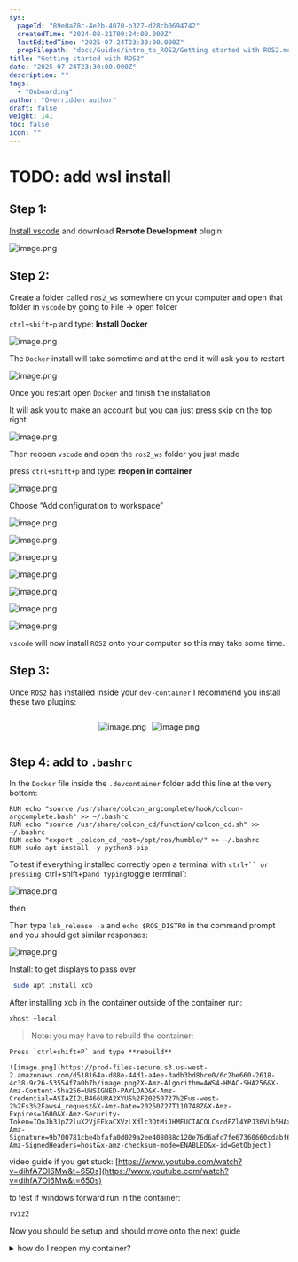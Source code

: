 ```yaml
---
sys:
  pageId: "89e0a78c-4e2b-4070-b327-d28cb0694742"
  createdTime: "2024-08-21T00:24:00.000Z"
  lastEditedTime: "2025-07-24T23:30:00.000Z"
  propFilepath: "docs/Guides/intro_to_ROS2/Getting started with ROS2.md"
title: "Getting started with ROS2"
date: "2025-07-24T23:30:00.000Z"
description: ""
tags:
  - "Onboarding"
author: "Overridden author"
draft: false
weight: 141
toc: false
icon: ""
---
```


# TODO: add wsl install

## Step 1:

[Install vscode](https://code.visualstudio.com/download) and download **Remote Development** plugin:

![image.png](https://prod-files-secure.s3.us-west-2.amazonaws.com/d518164a-d88e-44d1-a4ee-3adb3bd8bce0/efb52993-1881-4a40-b95e-6f020334f022/image.png?X-Amz-Algorithm=AWS4-HMAC-SHA256&X-Amz-Content-Sha256=UNSIGNED-PAYLOAD&X-Amz-Credential=ASIAZI2LB466QNW25IKC%2F20250727%2Fus-west-2%2Fs3%2Faws4_request&X-Amz-Date=20250727T110744Z&X-Amz-Expires=3600&X-Amz-Security-Token=IQoJb3JpZ2luX2VjEEkaCXVzLXdlc3QtMiJIMEYCIQCUf8l7f8tGAaiVKcSSnqy31lhncBZdoWwEOfMi%2FmLs3gIhAMs47pEIyLI8rFMq6hwrXB88442p%2Ft2633CL6eEIv%2B9KKv8DCHIQABoMNjM3NDIzMTgzODA1IgzG5kogPa3wXNlsrMsq3ANENyPDZDO8TVNTGO7rTk76WWFPemS8DBk%2B0%2FD7Ml%2BcCmdrKoyVb6t0ZxXpquE%2FPjdGY4p1ML3VQxv24HbaA8qJkvyvQ9jMe2il2RxvpeCLnV1vHVjJ2CcRxm8nxDW4u2varuZL%2FN8asNxzQWOWlHpO2ufswLpT9k1lR3CE6EtVgVhthrt%2FMR3MPCiJhCXTAGyydC%2Fp8KzMA250qMv%2FFc60D2YaxRrdGejoamPe4%2BBmldQ3JboXzDK0DR6xXYbe%2B0aD7mzjaJDqzU95a6W2S5eaGz7CC8s92OOp4DDy3r296LZQgHllLBT9HJ6Z85ba2J3nQx%2FfPA3ky1L88%2F%2Fi%2BAYn1CwfltiR5rmg%2FIdiumE%2FcuOnVcIiPrheD2KHtHOllmZvRgTMuoc3q4gkP6iHt1qqKfjkx0EwUjB8FBEM33JCYvPYoMtlQL82vH7%2Fpdpx4Uo%2FleVYlQ%2FvQsCssyqpZaJD1d8eaa%2BU%2B8CVafMAuBxaZX4%2B3k2nv%2BnEOBKgPVxWWnIjUhLm9xI6vKEwDEZTpNmPi1lgu1XeLWaow5tfleKZ9cM0dQGtf97ai7CHDB7TiotmQ2DBctyrnjRcwFKtcgNxUQBopSdOWDgOOEo7d3TCbkeB1tLw2IQirWEklTC72pfEBjqkAR4lfFzPnofAxboo43VwLuO1N5SnGVTO4b0KrUe%2BKxj4t45kEfcbNMCtLxEFrx5ZM3SJX5aDGqhI3DOvD86TaUITX6ZBENdDeaTJp67KKdkPUz505JMJ4KyKwmc4wbrwmbTRpLI44nLnfp9WVu%2BsHfEb2ikP%2F281jLKS07Lkya%2BBnbMpXcPp2Mz7fQDRqEe0aBHYQUUVYSVJ9rQbIlHBxQbPr5cp&X-Amz-Signature=8507c047bc764a7829b2626e918e94a4a50820ea8b687ed5b0d21f208f335ed4&X-Amz-SignedHeaders=host&x-amz-checksum-mode=ENABLED&x-id=GetObject)

## Step 2:

Create a folder called `ros2_ws` somewhere on your computer and open that folder in `vscode` by going to File → open folder 

`ctrl+shift+p` and type: **Install Docker**

![image.png](https://prod-files-secure.s3.us-west-2.amazonaws.com/d518164a-d88e-44d1-a4ee-3adb3bd8bce0/2269dc0e-1cd5-47ff-bceb-c04ad9b2eab0/image.png?X-Amz-Algorithm=AWS4-HMAC-SHA256&X-Amz-Content-Sha256=UNSIGNED-PAYLOAD&X-Amz-Credential=ASIAZI2LB466QNW25IKC%2F20250727%2Fus-west-2%2Fs3%2Faws4_request&X-Amz-Date=20250727T110744Z&X-Amz-Expires=3600&X-Amz-Security-Token=IQoJb3JpZ2luX2VjEEkaCXVzLXdlc3QtMiJIMEYCIQCUf8l7f8tGAaiVKcSSnqy31lhncBZdoWwEOfMi%2FmLs3gIhAMs47pEIyLI8rFMq6hwrXB88442p%2Ft2633CL6eEIv%2B9KKv8DCHIQABoMNjM3NDIzMTgzODA1IgzG5kogPa3wXNlsrMsq3ANENyPDZDO8TVNTGO7rTk76WWFPemS8DBk%2B0%2FD7Ml%2BcCmdrKoyVb6t0ZxXpquE%2FPjdGY4p1ML3VQxv24HbaA8qJkvyvQ9jMe2il2RxvpeCLnV1vHVjJ2CcRxm8nxDW4u2varuZL%2FN8asNxzQWOWlHpO2ufswLpT9k1lR3CE6EtVgVhthrt%2FMR3MPCiJhCXTAGyydC%2Fp8KzMA250qMv%2FFc60D2YaxRrdGejoamPe4%2BBmldQ3JboXzDK0DR6xXYbe%2B0aD7mzjaJDqzU95a6W2S5eaGz7CC8s92OOp4DDy3r296LZQgHllLBT9HJ6Z85ba2J3nQx%2FfPA3ky1L88%2F%2Fi%2BAYn1CwfltiR5rmg%2FIdiumE%2FcuOnVcIiPrheD2KHtHOllmZvRgTMuoc3q4gkP6iHt1qqKfjkx0EwUjB8FBEM33JCYvPYoMtlQL82vH7%2Fpdpx4Uo%2FleVYlQ%2FvQsCssyqpZaJD1d8eaa%2BU%2B8CVafMAuBxaZX4%2B3k2nv%2BnEOBKgPVxWWnIjUhLm9xI6vKEwDEZTpNmPi1lgu1XeLWaow5tfleKZ9cM0dQGtf97ai7CHDB7TiotmQ2DBctyrnjRcwFKtcgNxUQBopSdOWDgOOEo7d3TCbkeB1tLw2IQirWEklTC72pfEBjqkAR4lfFzPnofAxboo43VwLuO1N5SnGVTO4b0KrUe%2BKxj4t45kEfcbNMCtLxEFrx5ZM3SJX5aDGqhI3DOvD86TaUITX6ZBENdDeaTJp67KKdkPUz505JMJ4KyKwmc4wbrwmbTRpLI44nLnfp9WVu%2BsHfEb2ikP%2F281jLKS07Lkya%2BBnbMpXcPp2Mz7fQDRqEe0aBHYQUUVYSVJ9rQbIlHBxQbPr5cp&X-Amz-Signature=406dd6eabc444dead6914ed8e8d03fe07ad70bf6313919db9a018235160821eb&X-Amz-SignedHeaders=host&x-amz-checksum-mode=ENABLED&x-id=GetObject)

The `Docker` install will take sometime and at the end it will ask you to restart

![image.png](https://prod-files-secure.s3.us-west-2.amazonaws.com/d518164a-d88e-44d1-a4ee-3adb3bd8bce0/ed233f78-be33-4b1f-b89c-9c346c0e961e/image.png?X-Amz-Algorithm=AWS4-HMAC-SHA256&X-Amz-Content-Sha256=UNSIGNED-PAYLOAD&X-Amz-Credential=ASIAZI2LB466QNW25IKC%2F20250727%2Fus-west-2%2Fs3%2Faws4_request&X-Amz-Date=20250727T110744Z&X-Amz-Expires=3600&X-Amz-Security-Token=IQoJb3JpZ2luX2VjEEkaCXVzLXdlc3QtMiJIMEYCIQCUf8l7f8tGAaiVKcSSnqy31lhncBZdoWwEOfMi%2FmLs3gIhAMs47pEIyLI8rFMq6hwrXB88442p%2Ft2633CL6eEIv%2B9KKv8DCHIQABoMNjM3NDIzMTgzODA1IgzG5kogPa3wXNlsrMsq3ANENyPDZDO8TVNTGO7rTk76WWFPemS8DBk%2B0%2FD7Ml%2BcCmdrKoyVb6t0ZxXpquE%2FPjdGY4p1ML3VQxv24HbaA8qJkvyvQ9jMe2il2RxvpeCLnV1vHVjJ2CcRxm8nxDW4u2varuZL%2FN8asNxzQWOWlHpO2ufswLpT9k1lR3CE6EtVgVhthrt%2FMR3MPCiJhCXTAGyydC%2Fp8KzMA250qMv%2FFc60D2YaxRrdGejoamPe4%2BBmldQ3JboXzDK0DR6xXYbe%2B0aD7mzjaJDqzU95a6W2S5eaGz7CC8s92OOp4DDy3r296LZQgHllLBT9HJ6Z85ba2J3nQx%2FfPA3ky1L88%2F%2Fi%2BAYn1CwfltiR5rmg%2FIdiumE%2FcuOnVcIiPrheD2KHtHOllmZvRgTMuoc3q4gkP6iHt1qqKfjkx0EwUjB8FBEM33JCYvPYoMtlQL82vH7%2Fpdpx4Uo%2FleVYlQ%2FvQsCssyqpZaJD1d8eaa%2BU%2B8CVafMAuBxaZX4%2B3k2nv%2BnEOBKgPVxWWnIjUhLm9xI6vKEwDEZTpNmPi1lgu1XeLWaow5tfleKZ9cM0dQGtf97ai7CHDB7TiotmQ2DBctyrnjRcwFKtcgNxUQBopSdOWDgOOEo7d3TCbkeB1tLw2IQirWEklTC72pfEBjqkAR4lfFzPnofAxboo43VwLuO1N5SnGVTO4b0KrUe%2BKxj4t45kEfcbNMCtLxEFrx5ZM3SJX5aDGqhI3DOvD86TaUITX6ZBENdDeaTJp67KKdkPUz505JMJ4KyKwmc4wbrwmbTRpLI44nLnfp9WVu%2BsHfEb2ikP%2F281jLKS07Lkya%2BBnbMpXcPp2Mz7fQDRqEe0aBHYQUUVYSVJ9rQbIlHBxQbPr5cp&X-Amz-Signature=df79b80805e1899847326244c49c91dae224081ab538233a284260c8fe107d0d&X-Amz-SignedHeaders=host&x-amz-checksum-mode=ENABLED&x-id=GetObject)

Once you restart open `Docker` and finish the installation

It will ask you to make an account but you can just press skip on the top right

![image.png](https://prod-files-secure.s3.us-west-2.amazonaws.com/d518164a-d88e-44d1-a4ee-3adb3bd8bce0/21010ad9-1659-4fd9-9f59-9932a09b2a3d/image.png?X-Amz-Algorithm=AWS4-HMAC-SHA256&X-Amz-Content-Sha256=UNSIGNED-PAYLOAD&X-Amz-Credential=ASIAZI2LB466QNW25IKC%2F20250727%2Fus-west-2%2Fs3%2Faws4_request&X-Amz-Date=20250727T110744Z&X-Amz-Expires=3600&X-Amz-Security-Token=IQoJb3JpZ2luX2VjEEkaCXVzLXdlc3QtMiJIMEYCIQCUf8l7f8tGAaiVKcSSnqy31lhncBZdoWwEOfMi%2FmLs3gIhAMs47pEIyLI8rFMq6hwrXB88442p%2Ft2633CL6eEIv%2B9KKv8DCHIQABoMNjM3NDIzMTgzODA1IgzG5kogPa3wXNlsrMsq3ANENyPDZDO8TVNTGO7rTk76WWFPemS8DBk%2B0%2FD7Ml%2BcCmdrKoyVb6t0ZxXpquE%2FPjdGY4p1ML3VQxv24HbaA8qJkvyvQ9jMe2il2RxvpeCLnV1vHVjJ2CcRxm8nxDW4u2varuZL%2FN8asNxzQWOWlHpO2ufswLpT9k1lR3CE6EtVgVhthrt%2FMR3MPCiJhCXTAGyydC%2Fp8KzMA250qMv%2FFc60D2YaxRrdGejoamPe4%2BBmldQ3JboXzDK0DR6xXYbe%2B0aD7mzjaJDqzU95a6W2S5eaGz7CC8s92OOp4DDy3r296LZQgHllLBT9HJ6Z85ba2J3nQx%2FfPA3ky1L88%2F%2Fi%2BAYn1CwfltiR5rmg%2FIdiumE%2FcuOnVcIiPrheD2KHtHOllmZvRgTMuoc3q4gkP6iHt1qqKfjkx0EwUjB8FBEM33JCYvPYoMtlQL82vH7%2Fpdpx4Uo%2FleVYlQ%2FvQsCssyqpZaJD1d8eaa%2BU%2B8CVafMAuBxaZX4%2B3k2nv%2BnEOBKgPVxWWnIjUhLm9xI6vKEwDEZTpNmPi1lgu1XeLWaow5tfleKZ9cM0dQGtf97ai7CHDB7TiotmQ2DBctyrnjRcwFKtcgNxUQBopSdOWDgOOEo7d3TCbkeB1tLw2IQirWEklTC72pfEBjqkAR4lfFzPnofAxboo43VwLuO1N5SnGVTO4b0KrUe%2BKxj4t45kEfcbNMCtLxEFrx5ZM3SJX5aDGqhI3DOvD86TaUITX6ZBENdDeaTJp67KKdkPUz505JMJ4KyKwmc4wbrwmbTRpLI44nLnfp9WVu%2BsHfEb2ikP%2F281jLKS07Lkya%2BBnbMpXcPp2Mz7fQDRqEe0aBHYQUUVYSVJ9rQbIlHBxQbPr5cp&X-Amz-Signature=87e9cc17864572cdc41e091d7319223e06fbaad7694e3ac13fa9dc6368ecb0a6&X-Amz-SignedHeaders=host&x-amz-checksum-mode=ENABLED&x-id=GetObject)

Then reopen `vscode` and open the `ros2_ws` folder you just made

press `ctrl+shift+p` and type: **reopen in container**

![image.png](https://prod-files-secure.s3.us-west-2.amazonaws.com/d518164a-d88e-44d1-a4ee-3adb3bd8bce0/4e93b8c2-41ad-488c-8095-c74205196118/image.png?X-Amz-Algorithm=AWS4-HMAC-SHA256&X-Amz-Content-Sha256=UNSIGNED-PAYLOAD&X-Amz-Credential=ASIAZI2LB466QNW25IKC%2F20250727%2Fus-west-2%2Fs3%2Faws4_request&X-Amz-Date=20250727T110744Z&X-Amz-Expires=3600&X-Amz-Security-Token=IQoJb3JpZ2luX2VjEEkaCXVzLXdlc3QtMiJIMEYCIQCUf8l7f8tGAaiVKcSSnqy31lhncBZdoWwEOfMi%2FmLs3gIhAMs47pEIyLI8rFMq6hwrXB88442p%2Ft2633CL6eEIv%2B9KKv8DCHIQABoMNjM3NDIzMTgzODA1IgzG5kogPa3wXNlsrMsq3ANENyPDZDO8TVNTGO7rTk76WWFPemS8DBk%2B0%2FD7Ml%2BcCmdrKoyVb6t0ZxXpquE%2FPjdGY4p1ML3VQxv24HbaA8qJkvyvQ9jMe2il2RxvpeCLnV1vHVjJ2CcRxm8nxDW4u2varuZL%2FN8asNxzQWOWlHpO2ufswLpT9k1lR3CE6EtVgVhthrt%2FMR3MPCiJhCXTAGyydC%2Fp8KzMA250qMv%2FFc60D2YaxRrdGejoamPe4%2BBmldQ3JboXzDK0DR6xXYbe%2B0aD7mzjaJDqzU95a6W2S5eaGz7CC8s92OOp4DDy3r296LZQgHllLBT9HJ6Z85ba2J3nQx%2FfPA3ky1L88%2F%2Fi%2BAYn1CwfltiR5rmg%2FIdiumE%2FcuOnVcIiPrheD2KHtHOllmZvRgTMuoc3q4gkP6iHt1qqKfjkx0EwUjB8FBEM33JCYvPYoMtlQL82vH7%2Fpdpx4Uo%2FleVYlQ%2FvQsCssyqpZaJD1d8eaa%2BU%2B8CVafMAuBxaZX4%2B3k2nv%2BnEOBKgPVxWWnIjUhLm9xI6vKEwDEZTpNmPi1lgu1XeLWaow5tfleKZ9cM0dQGtf97ai7CHDB7TiotmQ2DBctyrnjRcwFKtcgNxUQBopSdOWDgOOEo7d3TCbkeB1tLw2IQirWEklTC72pfEBjqkAR4lfFzPnofAxboo43VwLuO1N5SnGVTO4b0KrUe%2BKxj4t45kEfcbNMCtLxEFrx5ZM3SJX5aDGqhI3DOvD86TaUITX6ZBENdDeaTJp67KKdkPUz505JMJ4KyKwmc4wbrwmbTRpLI44nLnfp9WVu%2BsHfEb2ikP%2F281jLKS07Lkya%2BBnbMpXcPp2Mz7fQDRqEe0aBHYQUUVYSVJ9rQbIlHBxQbPr5cp&X-Amz-Signature=bc0369fa64f9fac27a110f1ace556794ce7e2c4e271c221882ee41a9f6c37142&X-Amz-SignedHeaders=host&x-amz-checksum-mode=ENABLED&x-id=GetObject)

Choose “Add configuration to workspace”

![image.png](https://prod-files-secure.s3.us-west-2.amazonaws.com/d518164a-d88e-44d1-a4ee-3adb3bd8bce0/9560b282-5060-4989-ba37-97e7b2c22476/image.png?X-Amz-Algorithm=AWS4-HMAC-SHA256&X-Amz-Content-Sha256=UNSIGNED-PAYLOAD&X-Amz-Credential=ASIAZI2LB466QNW25IKC%2F20250727%2Fus-west-2%2Fs3%2Faws4_request&X-Amz-Date=20250727T110744Z&X-Amz-Expires=3600&X-Amz-Security-Token=IQoJb3JpZ2luX2VjEEkaCXVzLXdlc3QtMiJIMEYCIQCUf8l7f8tGAaiVKcSSnqy31lhncBZdoWwEOfMi%2FmLs3gIhAMs47pEIyLI8rFMq6hwrXB88442p%2Ft2633CL6eEIv%2B9KKv8DCHIQABoMNjM3NDIzMTgzODA1IgzG5kogPa3wXNlsrMsq3ANENyPDZDO8TVNTGO7rTk76WWFPemS8DBk%2B0%2FD7Ml%2BcCmdrKoyVb6t0ZxXpquE%2FPjdGY4p1ML3VQxv24HbaA8qJkvyvQ9jMe2il2RxvpeCLnV1vHVjJ2CcRxm8nxDW4u2varuZL%2FN8asNxzQWOWlHpO2ufswLpT9k1lR3CE6EtVgVhthrt%2FMR3MPCiJhCXTAGyydC%2Fp8KzMA250qMv%2FFc60D2YaxRrdGejoamPe4%2BBmldQ3JboXzDK0DR6xXYbe%2B0aD7mzjaJDqzU95a6W2S5eaGz7CC8s92OOp4DDy3r296LZQgHllLBT9HJ6Z85ba2J3nQx%2FfPA3ky1L88%2F%2Fi%2BAYn1CwfltiR5rmg%2FIdiumE%2FcuOnVcIiPrheD2KHtHOllmZvRgTMuoc3q4gkP6iHt1qqKfjkx0EwUjB8FBEM33JCYvPYoMtlQL82vH7%2Fpdpx4Uo%2FleVYlQ%2FvQsCssyqpZaJD1d8eaa%2BU%2B8CVafMAuBxaZX4%2B3k2nv%2BnEOBKgPVxWWnIjUhLm9xI6vKEwDEZTpNmPi1lgu1XeLWaow5tfleKZ9cM0dQGtf97ai7CHDB7TiotmQ2DBctyrnjRcwFKtcgNxUQBopSdOWDgOOEo7d3TCbkeB1tLw2IQirWEklTC72pfEBjqkAR4lfFzPnofAxboo43VwLuO1N5SnGVTO4b0KrUe%2BKxj4t45kEfcbNMCtLxEFrx5ZM3SJX5aDGqhI3DOvD86TaUITX6ZBENdDeaTJp67KKdkPUz505JMJ4KyKwmc4wbrwmbTRpLI44nLnfp9WVu%2BsHfEb2ikP%2F281jLKS07Lkya%2BBnbMpXcPp2Mz7fQDRqEe0aBHYQUUVYSVJ9rQbIlHBxQbPr5cp&X-Amz-Signature=5fb2cc2cd1b4ab8dc2a57528eaad9d23cdd66870c130937743b4fa3665be3025&X-Amz-SignedHeaders=host&x-amz-checksum-mode=ENABLED&x-id=GetObject)

![image.png](https://prod-files-secure.s3.us-west-2.amazonaws.com/d518164a-d88e-44d1-a4ee-3adb3bd8bce0/2ee63f81-886b-48e8-a553-dc6e5eac99e4/image.png?X-Amz-Algorithm=AWS4-HMAC-SHA256&X-Amz-Content-Sha256=UNSIGNED-PAYLOAD&X-Amz-Credential=ASIAZI2LB466QNW25IKC%2F20250727%2Fus-west-2%2Fs3%2Faws4_request&X-Amz-Date=20250727T110744Z&X-Amz-Expires=3600&X-Amz-Security-Token=IQoJb3JpZ2luX2VjEEkaCXVzLXdlc3QtMiJIMEYCIQCUf8l7f8tGAaiVKcSSnqy31lhncBZdoWwEOfMi%2FmLs3gIhAMs47pEIyLI8rFMq6hwrXB88442p%2Ft2633CL6eEIv%2B9KKv8DCHIQABoMNjM3NDIzMTgzODA1IgzG5kogPa3wXNlsrMsq3ANENyPDZDO8TVNTGO7rTk76WWFPemS8DBk%2B0%2FD7Ml%2BcCmdrKoyVb6t0ZxXpquE%2FPjdGY4p1ML3VQxv24HbaA8qJkvyvQ9jMe2il2RxvpeCLnV1vHVjJ2CcRxm8nxDW4u2varuZL%2FN8asNxzQWOWlHpO2ufswLpT9k1lR3CE6EtVgVhthrt%2FMR3MPCiJhCXTAGyydC%2Fp8KzMA250qMv%2FFc60D2YaxRrdGejoamPe4%2BBmldQ3JboXzDK0DR6xXYbe%2B0aD7mzjaJDqzU95a6W2S5eaGz7CC8s92OOp4DDy3r296LZQgHllLBT9HJ6Z85ba2J3nQx%2FfPA3ky1L88%2F%2Fi%2BAYn1CwfltiR5rmg%2FIdiumE%2FcuOnVcIiPrheD2KHtHOllmZvRgTMuoc3q4gkP6iHt1qqKfjkx0EwUjB8FBEM33JCYvPYoMtlQL82vH7%2Fpdpx4Uo%2FleVYlQ%2FvQsCssyqpZaJD1d8eaa%2BU%2B8CVafMAuBxaZX4%2B3k2nv%2BnEOBKgPVxWWnIjUhLm9xI6vKEwDEZTpNmPi1lgu1XeLWaow5tfleKZ9cM0dQGtf97ai7CHDB7TiotmQ2DBctyrnjRcwFKtcgNxUQBopSdOWDgOOEo7d3TCbkeB1tLw2IQirWEklTC72pfEBjqkAR4lfFzPnofAxboo43VwLuO1N5SnGVTO4b0KrUe%2BKxj4t45kEfcbNMCtLxEFrx5ZM3SJX5aDGqhI3DOvD86TaUITX6ZBENdDeaTJp67KKdkPUz505JMJ4KyKwmc4wbrwmbTRpLI44nLnfp9WVu%2BsHfEb2ikP%2F281jLKS07Lkya%2BBnbMpXcPp2Mz7fQDRqEe0aBHYQUUVYSVJ9rQbIlHBxQbPr5cp&X-Amz-Signature=19dc0b02a53ac545c8094b71c65a4f4c4fcf496869ea58216a228de0da12ce30&X-Amz-SignedHeaders=host&x-amz-checksum-mode=ENABLED&x-id=GetObject)

![image.png](https://prod-files-secure.s3.us-west-2.amazonaws.com/d518164a-d88e-44d1-a4ee-3adb3bd8bce0/e0fd626c-c8b6-4b2c-95d1-fa4c26514504/image.png?X-Amz-Algorithm=AWS4-HMAC-SHA256&X-Amz-Content-Sha256=UNSIGNED-PAYLOAD&X-Amz-Credential=ASIAZI2LB466QNW25IKC%2F20250727%2Fus-west-2%2Fs3%2Faws4_request&X-Amz-Date=20250727T110744Z&X-Amz-Expires=3600&X-Amz-Security-Token=IQoJb3JpZ2luX2VjEEkaCXVzLXdlc3QtMiJIMEYCIQCUf8l7f8tGAaiVKcSSnqy31lhncBZdoWwEOfMi%2FmLs3gIhAMs47pEIyLI8rFMq6hwrXB88442p%2Ft2633CL6eEIv%2B9KKv8DCHIQABoMNjM3NDIzMTgzODA1IgzG5kogPa3wXNlsrMsq3ANENyPDZDO8TVNTGO7rTk76WWFPemS8DBk%2B0%2FD7Ml%2BcCmdrKoyVb6t0ZxXpquE%2FPjdGY4p1ML3VQxv24HbaA8qJkvyvQ9jMe2il2RxvpeCLnV1vHVjJ2CcRxm8nxDW4u2varuZL%2FN8asNxzQWOWlHpO2ufswLpT9k1lR3CE6EtVgVhthrt%2FMR3MPCiJhCXTAGyydC%2Fp8KzMA250qMv%2FFc60D2YaxRrdGejoamPe4%2BBmldQ3JboXzDK0DR6xXYbe%2B0aD7mzjaJDqzU95a6W2S5eaGz7CC8s92OOp4DDy3r296LZQgHllLBT9HJ6Z85ba2J3nQx%2FfPA3ky1L88%2F%2Fi%2BAYn1CwfltiR5rmg%2FIdiumE%2FcuOnVcIiPrheD2KHtHOllmZvRgTMuoc3q4gkP6iHt1qqKfjkx0EwUjB8FBEM33JCYvPYoMtlQL82vH7%2Fpdpx4Uo%2FleVYlQ%2FvQsCssyqpZaJD1d8eaa%2BU%2B8CVafMAuBxaZX4%2B3k2nv%2BnEOBKgPVxWWnIjUhLm9xI6vKEwDEZTpNmPi1lgu1XeLWaow5tfleKZ9cM0dQGtf97ai7CHDB7TiotmQ2DBctyrnjRcwFKtcgNxUQBopSdOWDgOOEo7d3TCbkeB1tLw2IQirWEklTC72pfEBjqkAR4lfFzPnofAxboo43VwLuO1N5SnGVTO4b0KrUe%2BKxj4t45kEfcbNMCtLxEFrx5ZM3SJX5aDGqhI3DOvD86TaUITX6ZBENdDeaTJp67KKdkPUz505JMJ4KyKwmc4wbrwmbTRpLI44nLnfp9WVu%2BsHfEb2ikP%2F281jLKS07Lkya%2BBnbMpXcPp2Mz7fQDRqEe0aBHYQUUVYSVJ9rQbIlHBxQbPr5cp&X-Amz-Signature=4f8cd27d9208a771a3b41e9a4592e3359f98e997e1911c859f59b87c4879c17f&X-Amz-SignedHeaders=host&x-amz-checksum-mode=ENABLED&x-id=GetObject)

![image.png](https://prod-files-secure.s3.us-west-2.amazonaws.com/d518164a-d88e-44d1-a4ee-3adb3bd8bce0/a2e13f50-d2ab-4719-a4c2-7ced634bfc9d/image.png?X-Amz-Algorithm=AWS4-HMAC-SHA256&X-Amz-Content-Sha256=UNSIGNED-PAYLOAD&X-Amz-Credential=ASIAZI2LB466QNW25IKC%2F20250727%2Fus-west-2%2Fs3%2Faws4_request&X-Amz-Date=20250727T110744Z&X-Amz-Expires=3600&X-Amz-Security-Token=IQoJb3JpZ2luX2VjEEkaCXVzLXdlc3QtMiJIMEYCIQCUf8l7f8tGAaiVKcSSnqy31lhncBZdoWwEOfMi%2FmLs3gIhAMs47pEIyLI8rFMq6hwrXB88442p%2Ft2633CL6eEIv%2B9KKv8DCHIQABoMNjM3NDIzMTgzODA1IgzG5kogPa3wXNlsrMsq3ANENyPDZDO8TVNTGO7rTk76WWFPemS8DBk%2B0%2FD7Ml%2BcCmdrKoyVb6t0ZxXpquE%2FPjdGY4p1ML3VQxv24HbaA8qJkvyvQ9jMe2il2RxvpeCLnV1vHVjJ2CcRxm8nxDW4u2varuZL%2FN8asNxzQWOWlHpO2ufswLpT9k1lR3CE6EtVgVhthrt%2FMR3MPCiJhCXTAGyydC%2Fp8KzMA250qMv%2FFc60D2YaxRrdGejoamPe4%2BBmldQ3JboXzDK0DR6xXYbe%2B0aD7mzjaJDqzU95a6W2S5eaGz7CC8s92OOp4DDy3r296LZQgHllLBT9HJ6Z85ba2J3nQx%2FfPA3ky1L88%2F%2Fi%2BAYn1CwfltiR5rmg%2FIdiumE%2FcuOnVcIiPrheD2KHtHOllmZvRgTMuoc3q4gkP6iHt1qqKfjkx0EwUjB8FBEM33JCYvPYoMtlQL82vH7%2Fpdpx4Uo%2FleVYlQ%2FvQsCssyqpZaJD1d8eaa%2BU%2B8CVafMAuBxaZX4%2B3k2nv%2BnEOBKgPVxWWnIjUhLm9xI6vKEwDEZTpNmPi1lgu1XeLWaow5tfleKZ9cM0dQGtf97ai7CHDB7TiotmQ2DBctyrnjRcwFKtcgNxUQBopSdOWDgOOEo7d3TCbkeB1tLw2IQirWEklTC72pfEBjqkAR4lfFzPnofAxboo43VwLuO1N5SnGVTO4b0KrUe%2BKxj4t45kEfcbNMCtLxEFrx5ZM3SJX5aDGqhI3DOvD86TaUITX6ZBENdDeaTJp67KKdkPUz505JMJ4KyKwmc4wbrwmbTRpLI44nLnfp9WVu%2BsHfEb2ikP%2F281jLKS07Lkya%2BBnbMpXcPp2Mz7fQDRqEe0aBHYQUUVYSVJ9rQbIlHBxQbPr5cp&X-Amz-Signature=1509c3709f6a1700d04433c4b138519471f538c460656426dfb6fb4634656a14&X-Amz-SignedHeaders=host&x-amz-checksum-mode=ENABLED&x-id=GetObject)

![image.png](https://prod-files-secure.s3.us-west-2.amazonaws.com/d518164a-d88e-44d1-a4ee-3adb3bd8bce0/6cc478ad-aaba-4bf7-9fcc-403277ab896c/image.png?X-Amz-Algorithm=AWS4-HMAC-SHA256&X-Amz-Content-Sha256=UNSIGNED-PAYLOAD&X-Amz-Credential=ASIAZI2LB466QNW25IKC%2F20250727%2Fus-west-2%2Fs3%2Faws4_request&X-Amz-Date=20250727T110744Z&X-Amz-Expires=3600&X-Amz-Security-Token=IQoJb3JpZ2luX2VjEEkaCXVzLXdlc3QtMiJIMEYCIQCUf8l7f8tGAaiVKcSSnqy31lhncBZdoWwEOfMi%2FmLs3gIhAMs47pEIyLI8rFMq6hwrXB88442p%2Ft2633CL6eEIv%2B9KKv8DCHIQABoMNjM3NDIzMTgzODA1IgzG5kogPa3wXNlsrMsq3ANENyPDZDO8TVNTGO7rTk76WWFPemS8DBk%2B0%2FD7Ml%2BcCmdrKoyVb6t0ZxXpquE%2FPjdGY4p1ML3VQxv24HbaA8qJkvyvQ9jMe2il2RxvpeCLnV1vHVjJ2CcRxm8nxDW4u2varuZL%2FN8asNxzQWOWlHpO2ufswLpT9k1lR3CE6EtVgVhthrt%2FMR3MPCiJhCXTAGyydC%2Fp8KzMA250qMv%2FFc60D2YaxRrdGejoamPe4%2BBmldQ3JboXzDK0DR6xXYbe%2B0aD7mzjaJDqzU95a6W2S5eaGz7CC8s92OOp4DDy3r296LZQgHllLBT9HJ6Z85ba2J3nQx%2FfPA3ky1L88%2F%2Fi%2BAYn1CwfltiR5rmg%2FIdiumE%2FcuOnVcIiPrheD2KHtHOllmZvRgTMuoc3q4gkP6iHt1qqKfjkx0EwUjB8FBEM33JCYvPYoMtlQL82vH7%2Fpdpx4Uo%2FleVYlQ%2FvQsCssyqpZaJD1d8eaa%2BU%2B8CVafMAuBxaZX4%2B3k2nv%2BnEOBKgPVxWWnIjUhLm9xI6vKEwDEZTpNmPi1lgu1XeLWaow5tfleKZ9cM0dQGtf97ai7CHDB7TiotmQ2DBctyrnjRcwFKtcgNxUQBopSdOWDgOOEo7d3TCbkeB1tLw2IQirWEklTC72pfEBjqkAR4lfFzPnofAxboo43VwLuO1N5SnGVTO4b0KrUe%2BKxj4t45kEfcbNMCtLxEFrx5ZM3SJX5aDGqhI3DOvD86TaUITX6ZBENdDeaTJp67KKdkPUz505JMJ4KyKwmc4wbrwmbTRpLI44nLnfp9WVu%2BsHfEb2ikP%2F281jLKS07Lkya%2BBnbMpXcPp2Mz7fQDRqEe0aBHYQUUVYSVJ9rQbIlHBxQbPr5cp&X-Amz-Signature=cfa2434a6d0bf5cb7652c09860ceff5f996db35d854ef98f9b8a0886a091b0fb&X-Amz-SignedHeaders=host&x-amz-checksum-mode=ENABLED&x-id=GetObject)

![image.png](https://prod-files-secure.s3.us-west-2.amazonaws.com/d518164a-d88e-44d1-a4ee-3adb3bd8bce0/53255b28-f75e-430f-b9e3-c0ac8577e42b/image.png?X-Amz-Algorithm=AWS4-HMAC-SHA256&X-Amz-Content-Sha256=UNSIGNED-PAYLOAD&X-Amz-Credential=ASIAZI2LB466QNW25IKC%2F20250727%2Fus-west-2%2Fs3%2Faws4_request&X-Amz-Date=20250727T110744Z&X-Amz-Expires=3600&X-Amz-Security-Token=IQoJb3JpZ2luX2VjEEkaCXVzLXdlc3QtMiJIMEYCIQCUf8l7f8tGAaiVKcSSnqy31lhncBZdoWwEOfMi%2FmLs3gIhAMs47pEIyLI8rFMq6hwrXB88442p%2Ft2633CL6eEIv%2B9KKv8DCHIQABoMNjM3NDIzMTgzODA1IgzG5kogPa3wXNlsrMsq3ANENyPDZDO8TVNTGO7rTk76WWFPemS8DBk%2B0%2FD7Ml%2BcCmdrKoyVb6t0ZxXpquE%2FPjdGY4p1ML3VQxv24HbaA8qJkvyvQ9jMe2il2RxvpeCLnV1vHVjJ2CcRxm8nxDW4u2varuZL%2FN8asNxzQWOWlHpO2ufswLpT9k1lR3CE6EtVgVhthrt%2FMR3MPCiJhCXTAGyydC%2Fp8KzMA250qMv%2FFc60D2YaxRrdGejoamPe4%2BBmldQ3JboXzDK0DR6xXYbe%2B0aD7mzjaJDqzU95a6W2S5eaGz7CC8s92OOp4DDy3r296LZQgHllLBT9HJ6Z85ba2J3nQx%2FfPA3ky1L88%2F%2Fi%2BAYn1CwfltiR5rmg%2FIdiumE%2FcuOnVcIiPrheD2KHtHOllmZvRgTMuoc3q4gkP6iHt1qqKfjkx0EwUjB8FBEM33JCYvPYoMtlQL82vH7%2Fpdpx4Uo%2FleVYlQ%2FvQsCssyqpZaJD1d8eaa%2BU%2B8CVafMAuBxaZX4%2B3k2nv%2BnEOBKgPVxWWnIjUhLm9xI6vKEwDEZTpNmPi1lgu1XeLWaow5tfleKZ9cM0dQGtf97ai7CHDB7TiotmQ2DBctyrnjRcwFKtcgNxUQBopSdOWDgOOEo7d3TCbkeB1tLw2IQirWEklTC72pfEBjqkAR4lfFzPnofAxboo43VwLuO1N5SnGVTO4b0KrUe%2BKxj4t45kEfcbNMCtLxEFrx5ZM3SJX5aDGqhI3DOvD86TaUITX6ZBENdDeaTJp67KKdkPUz505JMJ4KyKwmc4wbrwmbTRpLI44nLnfp9WVu%2BsHfEb2ikP%2F281jLKS07Lkya%2BBnbMpXcPp2Mz7fQDRqEe0aBHYQUUVYSVJ9rQbIlHBxQbPr5cp&X-Amz-Signature=99c6e9574a2459a73bda878015940533e6888fa9b629e31641ed768b58172011&X-Amz-SignedHeaders=host&x-amz-checksum-mode=ENABLED&x-id=GetObject)

![image.png](https://prod-files-secure.s3.us-west-2.amazonaws.com/d518164a-d88e-44d1-a4ee-3adb3bd8bce0/7c562767-5af9-4ffb-97d1-327bcdf4ee00/image.png?X-Amz-Algorithm=AWS4-HMAC-SHA256&X-Amz-Content-Sha256=UNSIGNED-PAYLOAD&X-Amz-Credential=ASIAZI2LB466QNW25IKC%2F20250727%2Fus-west-2%2Fs3%2Faws4_request&X-Amz-Date=20250727T110744Z&X-Amz-Expires=3600&X-Amz-Security-Token=IQoJb3JpZ2luX2VjEEkaCXVzLXdlc3QtMiJIMEYCIQCUf8l7f8tGAaiVKcSSnqy31lhncBZdoWwEOfMi%2FmLs3gIhAMs47pEIyLI8rFMq6hwrXB88442p%2Ft2633CL6eEIv%2B9KKv8DCHIQABoMNjM3NDIzMTgzODA1IgzG5kogPa3wXNlsrMsq3ANENyPDZDO8TVNTGO7rTk76WWFPemS8DBk%2B0%2FD7Ml%2BcCmdrKoyVb6t0ZxXpquE%2FPjdGY4p1ML3VQxv24HbaA8qJkvyvQ9jMe2il2RxvpeCLnV1vHVjJ2CcRxm8nxDW4u2varuZL%2FN8asNxzQWOWlHpO2ufswLpT9k1lR3CE6EtVgVhthrt%2FMR3MPCiJhCXTAGyydC%2Fp8KzMA250qMv%2FFc60D2YaxRrdGejoamPe4%2BBmldQ3JboXzDK0DR6xXYbe%2B0aD7mzjaJDqzU95a6W2S5eaGz7CC8s92OOp4DDy3r296LZQgHllLBT9HJ6Z85ba2J3nQx%2FfPA3ky1L88%2F%2Fi%2BAYn1CwfltiR5rmg%2FIdiumE%2FcuOnVcIiPrheD2KHtHOllmZvRgTMuoc3q4gkP6iHt1qqKfjkx0EwUjB8FBEM33JCYvPYoMtlQL82vH7%2Fpdpx4Uo%2FleVYlQ%2FvQsCssyqpZaJD1d8eaa%2BU%2B8CVafMAuBxaZX4%2B3k2nv%2BnEOBKgPVxWWnIjUhLm9xI6vKEwDEZTpNmPi1lgu1XeLWaow5tfleKZ9cM0dQGtf97ai7CHDB7TiotmQ2DBctyrnjRcwFKtcgNxUQBopSdOWDgOOEo7d3TCbkeB1tLw2IQirWEklTC72pfEBjqkAR4lfFzPnofAxboo43VwLuO1N5SnGVTO4b0KrUe%2BKxj4t45kEfcbNMCtLxEFrx5ZM3SJX5aDGqhI3DOvD86TaUITX6ZBENdDeaTJp67KKdkPUz505JMJ4KyKwmc4wbrwmbTRpLI44nLnfp9WVu%2BsHfEb2ikP%2F281jLKS07Lkya%2BBnbMpXcPp2Mz7fQDRqEe0aBHYQUUVYSVJ9rQbIlHBxQbPr5cp&X-Amz-Signature=e75664adb5dc280eec5a5f411b726a6e2625f9748480c1abb18fd2ced04f3519&X-Amz-SignedHeaders=host&x-amz-checksum-mode=ENABLED&x-id=GetObject)

`vscode` will now install `ROS2` onto your computer so this may take some time.

## Step 3:

Once `ROS2` has installed inside your `dev-container` I recommend you install these two plugins:

<div style="display: flex;flex-direction: row; column-gap:10px; max-width: 630px;justify-content: center;">
<div>

![image.png](https://prod-files-secure.s3.us-west-2.amazonaws.com/d518164a-d88e-44d1-a4ee-3adb3bd8bce0/3fc3d550-5a54-4ba1-ba6b-faa01cdb7369/image.png?X-Amz-Algorithm=AWS4-HMAC-SHA256&X-Amz-Content-Sha256=UNSIGNED-PAYLOAD&X-Amz-Credential=ASIAZI2LB46657XT7FOW%2F20250727%2Fus-west-2%2Fs3%2Faws4_request&X-Amz-Date=20250727T110748Z&X-Amz-Expires=3600&X-Amz-Security-Token=IQoJb3JpZ2luX2VjEEoaCXVzLXdlc3QtMiJHMEUCIQCiY4rzk4HW5lzmjzUzBHhVo7JGqWQM5EBNSW1fTZBXGQIgaIPfId1%2BOdnDJFHoODawyXugXinKgXVT%2F%2BFoFG%2F%2B8E0q%2FwMIcxAAGgw2Mzc0MjMxODM4MDUiDF%2BtiqpCI9NgQDVw9SrcA9PFv1jm%2B2kEFk00oR%2F58lJIdBqFza%2BdQr9kcb3ReHWU%2BoX0HHQfKNzayt89np2EAAbAwYNoVyWdETnTRTiAK96l9NzVjtLQEWPdasLPsWKL%2BOXWfMp%2FpcH%2FVzh2ojM0Fd7aOJnzBRm8QV%2FXk5dHH1Z%2FGN21OTmRh9p7SRZGLrj0QzbjblVcXvdUQ720VH1DW45XmbksJpz9d%2B0Dpj%2F7YpBj7%2ByhfWYpXb6MbHWy5i5K6ecXEJKizV3YxdPfkR6rHwZ%2B4oELc1q8Sz1nnxpBEWeQ7zyHyF3lnFZnc76RSvJP%2BL8J8ka%2BsTDFhWSV9Xqhi60hVMtfcOYHdKWY%2BXOu49Fr%2BbsvRz8yIcktDHBhTBJkEivF5IMcmoJ8cATGohQiKClMTa%2B4y7xGztm3kOa89ptMg3Sk1Pb%2BwbShazo%2FaIkz6SGqdRpFYd60xL3Tbt6dJNSPmDyNrB229YnLXzXvn8myQrO7Yx55lB7y%2FL%2FgA0lstE8JX1FaGP1mNRYmWpEsPfikgJ%2BMthagkDzOGOUPFAZR3udJhFWKNkVFC4tWNYFw3PTssBNz3CkEJgJuXoyOVAkKGZqVaAd4ULzsKgMZb3chtfKyCuTK%2FqnMHmtA8DwdWr%2FACda1Qt33abTcMOjfl8QGOqUBRSNXm7h7a9Czy62MMfwNwEYwyjtwNHxku8lF5VOwXUjYW%2BunCLRCdwKlV3SErIDbPhbR19Y92D0KV%2BX8FRLxFpnhI6x%2FAKNYPVqu56uUhdIQhSi9p69rFGfaNjocnYxn4%2BTo%2FXArOakbdmQvS0BTZiZI8e%2BErceVQ9mBHpfJypY3%2FQjDEvRrl7VHsjKmDjzchsY9bQVxPtickIbzlFtkUNCKsFDf&X-Amz-Signature=887a5a32c241d739ca6f40581a9e6445e615108374c6ac7218d07e002371c4d1&X-Amz-SignedHeaders=host&x-amz-checksum-mode=ENABLED&x-id=GetObject)

</div>
<div>

![image.png](https://prod-files-secure.s3.us-west-2.amazonaws.com/d518164a-d88e-44d1-a4ee-3adb3bd8bce0/d994cc66-13c2-4093-a5a3-f84cf4601a82/image.png?X-Amz-Algorithm=AWS4-HMAC-SHA256&X-Amz-Content-Sha256=UNSIGNED-PAYLOAD&X-Amz-Credential=ASIAZI2LB466SJNKEKBX%2F20250727%2Fus-west-2%2Fs3%2Faws4_request&X-Amz-Date=20250727T110748Z&X-Amz-Expires=3600&X-Amz-Security-Token=IQoJb3JpZ2luX2VjEEoaCXVzLXdlc3QtMiJHMEUCICi5A%2F3CaAMI47dAZhavWPOjed8r4xt6kpoIS%2BRPTuNZAiEA%2B52Nvk9HnFAFr2aE5w7O5ZgwAow4hq8R4sxH%2Fevu4%2B8q%2FwMIcxAAGgw2Mzc0MjMxODM4MDUiDJH2fhOFTPJLZfJCqyrcA3q8isKy1GS5YAXkw2Wa9BIY4jWJGPv9V601xrifXNs51rwuNQ%2F9RfGYdzP4lBlvWy%2Fekr3ZjlD9NAupcygUhWibv2oZ3PvR82G64zW%2Fmc5f7Nhi5PMaYNKzotsuIl22hXwKuX%2BI4tiasBgnNVkLXHFfbu2z8yP0sWhyeZFQXyn4HHFHGR%2F39w6MNYoeeEaDDmp6zpuNpGoWRbGnmmyFRKG5eVh1LAQB73P32NM%2BeBMSij0NgOTpM6F6yz7KYpfIJ60SgR8sBxzV1iorTT7LEpEBEpSxixgyxywVdESDGuRLUIW1TwMug4W7ARoxksYGInutEYmbIv58EMhmy9sSByWHzD7kR%2BfKJFhUiwpOoThLRHfg7ROr9AWsI%2Femts%2FIoaSi%2BOBL9xT4mkTkjSI9hLHkUt4rYxdDNh4rnpikXdWkSTyWy446yH8wGpkd2V20L5hmWuzpaM5RajwXR2ld9JJ7nciqluLYfVMyKUTuGGb8ohCbau%2FVyKsmzDmnBqaIxP3VBxUmDWQ8DDHoAvMBIHbU8wwa3ONGgW9gTWSCmK4Y8uJqcPfLIQmghfSFKSPntQZowAXRDoQjxOy66EtGmRFwYXSdDWD6d6cmooUyej52znSUthFPN0Dd6bU6MNrgl8QGOqUBiAwVjpP60G39Hyk9m9CZ7Lid0NNAA5dEFRKiQjMDqkjr2BKI3YhKY3610UBajFJwqSXh5iweGzjvHjvn%2BFhCSIXRwPjpYoDR1qdQTX1m%2FTyUPoiwzg9iC34MtxREforKuUf7%2FBSLFdJSmJWCHyi1bFHlwF27FJfE8ZZubf2PHCGowBJk5fxdUC9Zj73bgKpC%2BcUW8w5YH1LlSezxCfIPvqjc6NzC&X-Amz-Signature=4f9cd3d51fb73aab89c1625fd7a6b7309f249d3df20b1d871cdaefd9ce194c42&X-Amz-SignedHeaders=host&x-amz-checksum-mode=ENABLED&x-id=GetObject)

</div>
</div>

## Step 4: add to `.bashrc`

In the `Docker` file inside the `.devcontainer` folder add this line at the very bottom: 

```docker
RUN echo "source /usr/share/colcon_argcomplete/hook/colcon-argcomplete.bash" >> ~/.bashrc
RUN echo "source /usr/share/colcon_cd/function/colcon_cd.sh" >> ~/.bashrc
RUN echo "export _colcon_cd_root=/opt/ros/humble/" >> ~/.bashrc
RUN sudo apt install -y python3-pip 
```

To test if everything installed correctly open a terminal with `ctrl+`` or pressing `ctrl+shift+p` and typing `toggle terminal`:

![image.png](https://prod-files-secure.s3.us-west-2.amazonaws.com/d518164a-d88e-44d1-a4ee-3adb3bd8bce0/6a4943d8-b04e-4c02-9a58-775f3384d1a5/image.png?X-Amz-Algorithm=AWS4-HMAC-SHA256&X-Amz-Content-Sha256=UNSIGNED-PAYLOAD&X-Amz-Credential=ASIAZI2LB466QNW25IKC%2F20250727%2Fus-west-2%2Fs3%2Faws4_request&X-Amz-Date=20250727T110744Z&X-Amz-Expires=3600&X-Amz-Security-Token=IQoJb3JpZ2luX2VjEEkaCXVzLXdlc3QtMiJIMEYCIQCUf8l7f8tGAaiVKcSSnqy31lhncBZdoWwEOfMi%2FmLs3gIhAMs47pEIyLI8rFMq6hwrXB88442p%2Ft2633CL6eEIv%2B9KKv8DCHIQABoMNjM3NDIzMTgzODA1IgzG5kogPa3wXNlsrMsq3ANENyPDZDO8TVNTGO7rTk76WWFPemS8DBk%2B0%2FD7Ml%2BcCmdrKoyVb6t0ZxXpquE%2FPjdGY4p1ML3VQxv24HbaA8qJkvyvQ9jMe2il2RxvpeCLnV1vHVjJ2CcRxm8nxDW4u2varuZL%2FN8asNxzQWOWlHpO2ufswLpT9k1lR3CE6EtVgVhthrt%2FMR3MPCiJhCXTAGyydC%2Fp8KzMA250qMv%2FFc60D2YaxRrdGejoamPe4%2BBmldQ3JboXzDK0DR6xXYbe%2B0aD7mzjaJDqzU95a6W2S5eaGz7CC8s92OOp4DDy3r296LZQgHllLBT9HJ6Z85ba2J3nQx%2FfPA3ky1L88%2F%2Fi%2BAYn1CwfltiR5rmg%2FIdiumE%2FcuOnVcIiPrheD2KHtHOllmZvRgTMuoc3q4gkP6iHt1qqKfjkx0EwUjB8FBEM33JCYvPYoMtlQL82vH7%2Fpdpx4Uo%2FleVYlQ%2FvQsCssyqpZaJD1d8eaa%2BU%2B8CVafMAuBxaZX4%2B3k2nv%2BnEOBKgPVxWWnIjUhLm9xI6vKEwDEZTpNmPi1lgu1XeLWaow5tfleKZ9cM0dQGtf97ai7CHDB7TiotmQ2DBctyrnjRcwFKtcgNxUQBopSdOWDgOOEo7d3TCbkeB1tLw2IQirWEklTC72pfEBjqkAR4lfFzPnofAxboo43VwLuO1N5SnGVTO4b0KrUe%2BKxj4t45kEfcbNMCtLxEFrx5ZM3SJX5aDGqhI3DOvD86TaUITX6ZBENdDeaTJp67KKdkPUz505JMJ4KyKwmc4wbrwmbTRpLI44nLnfp9WVu%2BsHfEb2ikP%2F281jLKS07Lkya%2BBnbMpXcPp2Mz7fQDRqEe0aBHYQUUVYSVJ9rQbIlHBxQbPr5cp&X-Amz-Signature=6bf192d00f2d0f6a98380483c20f47221e9a2d2ecaac311b901e626ef9e7c613&X-Amz-SignedHeaders=host&x-amz-checksum-mode=ENABLED&x-id=GetObject)

then 

Then type `lsb_release -a` and `echo $ROS_DISTRO` in the command prompt and you should get similar responses:

![image.png](https://prod-files-secure.s3.us-west-2.amazonaws.com/d518164a-d88e-44d1-a4ee-3adb3bd8bce0/3e635dec-a805-4e85-8b9e-d000e5b71a4e/image.png?X-Amz-Algorithm=AWS4-HMAC-SHA256&X-Amz-Content-Sha256=UNSIGNED-PAYLOAD&X-Amz-Credential=ASIAZI2LB466QNW25IKC%2F20250727%2Fus-west-2%2Fs3%2Faws4_request&X-Amz-Date=20250727T110744Z&X-Amz-Expires=3600&X-Amz-Security-Token=IQoJb3JpZ2luX2VjEEkaCXVzLXdlc3QtMiJIMEYCIQCUf8l7f8tGAaiVKcSSnqy31lhncBZdoWwEOfMi%2FmLs3gIhAMs47pEIyLI8rFMq6hwrXB88442p%2Ft2633CL6eEIv%2B9KKv8DCHIQABoMNjM3NDIzMTgzODA1IgzG5kogPa3wXNlsrMsq3ANENyPDZDO8TVNTGO7rTk76WWFPemS8DBk%2B0%2FD7Ml%2BcCmdrKoyVb6t0ZxXpquE%2FPjdGY4p1ML3VQxv24HbaA8qJkvyvQ9jMe2il2RxvpeCLnV1vHVjJ2CcRxm8nxDW4u2varuZL%2FN8asNxzQWOWlHpO2ufswLpT9k1lR3CE6EtVgVhthrt%2FMR3MPCiJhCXTAGyydC%2Fp8KzMA250qMv%2FFc60D2YaxRrdGejoamPe4%2BBmldQ3JboXzDK0DR6xXYbe%2B0aD7mzjaJDqzU95a6W2S5eaGz7CC8s92OOp4DDy3r296LZQgHllLBT9HJ6Z85ba2J3nQx%2FfPA3ky1L88%2F%2Fi%2BAYn1CwfltiR5rmg%2FIdiumE%2FcuOnVcIiPrheD2KHtHOllmZvRgTMuoc3q4gkP6iHt1qqKfjkx0EwUjB8FBEM33JCYvPYoMtlQL82vH7%2Fpdpx4Uo%2FleVYlQ%2FvQsCssyqpZaJD1d8eaa%2BU%2B8CVafMAuBxaZX4%2B3k2nv%2BnEOBKgPVxWWnIjUhLm9xI6vKEwDEZTpNmPi1lgu1XeLWaow5tfleKZ9cM0dQGtf97ai7CHDB7TiotmQ2DBctyrnjRcwFKtcgNxUQBopSdOWDgOOEo7d3TCbkeB1tLw2IQirWEklTC72pfEBjqkAR4lfFzPnofAxboo43VwLuO1N5SnGVTO4b0KrUe%2BKxj4t45kEfcbNMCtLxEFrx5ZM3SJX5aDGqhI3DOvD86TaUITX6ZBENdDeaTJp67KKdkPUz505JMJ4KyKwmc4wbrwmbTRpLI44nLnfp9WVu%2BsHfEb2ikP%2F281jLKS07Lkya%2BBnbMpXcPp2Mz7fQDRqEe0aBHYQUUVYSVJ9rQbIlHBxQbPr5cp&X-Amz-Signature=20fd887cdbc67d860142def78af539a10c115c875d84e868fa999ded50a34461&X-Amz-SignedHeaders=host&x-amz-checksum-mode=ENABLED&x-id=GetObject)

Install:  to get displays to pass over

```bash
 sudo apt install xcb
```

After installing xcb in the container outside of the container run:

```python
xhost +local:
```

> Note: you may have to rebuild the container:

	Press `ctrl+shift+P` and type **rebuild**

	![image.png](https://prod-files-secure.s3.us-west-2.amazonaws.com/d518164a-d88e-44d1-a4ee-3adb3bd8bce0/6c2be660-2618-4c38-9c26-53554f7a0b7b/image.png?X-Amz-Algorithm=AWS4-HMAC-SHA256&X-Amz-Content-Sha256=UNSIGNED-PAYLOAD&X-Amz-Credential=ASIAZI2LB466URA2XYUS%2F20250727%2Fus-west-2%2Fs3%2Faws4_request&X-Amz-Date=20250727T110748Z&X-Amz-Expires=3600&X-Amz-Security-Token=IQoJb3JpZ2luX2VjEEkaCXVzLXdlc3QtMiJHMEUCIACOLCscdFZl4YPJ36VLb5HAxX0FTGhVOJseUTHNy%2FVlAiEAvgOc9OymiQSxrDnKW6E9UnlwQ6gvLMN2pmZdeDDvefEq%2FwMIchAAGgw2Mzc0MjMxODM4MDUiDINtCxOaKPMjkk9D9CrcAwTN1KT12mDTyrqTV%2FKJXGUOLz%2B43U1M6BFovszsNfgcrdkoBn5RsZZgPj8cW%2BfWmpQpzIJBBOTq%2BJL2k%2Fn%2BeNhEUaH%2BnPoaMZM%2BtskuclCG%2BOChKyZeZebSM3E3unBscgY%2BrsjQi6D9D7QUj6tTXqvWkSP%2Fi98DeApyUcH9s8KFlXj3FNqDy1ZrEELGivWWQngY7xSPU1YOU%2FZ9Sd1q2j0oFVJUxZ2UZ%2FRvPOlINJN20%2F0VBDlatlbO%2BT4XTBWAWckpXos9Hq593L9Yd%2BrOsrw0WfCZpv9QOGkm1lKYJRQpwJ13dQXhXhkvBLIGx4l0Jb5jkAhCnEUSK22PvWb%2BHkx%2B4h9caQkX3FRx4DCqbyVsFW6niBCNNFPEvHwYoweWJBS7YMKxOBiFpEb54HGUP1MlzIzjfdmdTXy%2BvkNG18If5%2BfGQ1vc0B%2Ba14%2F8e0AKLT7AzKhEaVc8GubRPbTuSbj4dfulRfFfa7xw4uaHnCjHAUXvAwjz6lex9t%2FAkCFZrStQDZdeGAe9eCc1RB6HSkS0XjeeEvXnDeAukEA515%2FMXxvszvzT6xkEy5x8%2BGfCCkrF1K3LFwokUrgMzi%2BdvxUnfykINnf265wQoBc0nvctTTJPlk%2BD8X4gtNO8MNHal8QGOqUBUtRzTEUMdkMo923XEvZK02e2yiT%2FJwI4i4ODR0yxHdLvoyVMY9WmiFuDpA5VRkof5arnuCrTSKxgQw7AXyUEfEp7VjxwMBb79iBDjOQejvlAIgEuAsOdaM3XXM%2BsaRYFgiOM3C0uT%2F1aK0x4AKr790jSDT1LKKnYeC3EV%2BSEiKFAAH3d8rEvERMteOPVI4a%2BrKUdeDXI%2FZ%2BWRv8S5yI1Riz3j7sa&X-Amz-Signature=9b700781cbe4bfafa0d029a2ee408088c120e76d6afc7fe67360660cdabf6e3b&X-Amz-SignedHeaders=host&x-amz-checksum-mode=ENABLED&x-id=GetObject)

video guide if you get stuck: [https://www.youtube.com/watch?v=dihfA7Ol6Mw&t=650s](https://www.youtube.com/watch?v=dihfA7Ol6Mw&t=650s)

to test if windows forward run in the container:

```bash
rviz2
```

Now you should be setup and should move onto the next guide 

<details>
      <summary>how do I reopen my container?</summary>
      TODO:
  </details>
